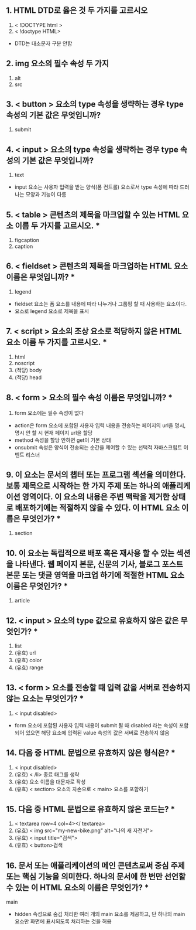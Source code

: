 ## 1. HTML DTD로 옳은 것 두 가지를 고르시오
1. < !DOCTYPE html >
2. < !doctype HTML>
- DTD는 대소문자 구분 안함
## 2. img 요소의 필수 속성 두 가지
1. alt
2. src

## 3. < button > 요소의 type 속성을 생략하는 경우 type 속성의 기본 값은 무엇입니까? 
1. submit

## 4. < input > 요소의 type 속성을 생략하는 경우 type 속성의 기본 값은 무엇입니까? 
1. text
- input 요소는 사용자 입력을 받는 양식(폼 컨트롤) 요소로서 type 속성에 따라 드러나는 모양과 기능이 다름
## 5. < table > 콘텐츠의 제목을 마크업할 수 있는 HTML 요소 이름 두 가지를 고르시오. *
1. figcaption
2. caption

## 6. < fieldset > 콘텐츠의 제목을 마크업하는 HTML 요소 이름은 무엇입니까? *
1. legend
- fieldset 요소는 폼 요소를 내용에 따라 나누거나 그룹핑 할 때 사용하는 요소이다.
- 요소로 legend 요소로 제목을 표시
## 7. < script > 요소의 조상 요소로 적당하지 않은 HTML 요소 이름 두 가지를 고르시오. *
1. html
2. noscript
3. (적당) body
4. (적당) head

## 8. < form > 요소의 필수 속성 이름은 무엇입니까? *
1. form 요소에는 필수 속성이 없다
- action은 form 요소에 포함된 사용자 입력 내용을 전송하는 페이지의 url을 명시, 명시 안 할 시 현재 페이지 url을 할당
- method 속성을 할당 안하면 get이 기본 상태
- onsubmit 속성은 양식이 전송되는 순간을 제어할 수 있는 선택적 자바스크립트 이벤트 리스너
## 9. 이 요소는 문서의 챕터 또는 프로그램 섹션을 의미한다. 보통 제목으로 시작하는 한 가지 주제 또는 하나의 애플리케이션 영역이다. 이 요소의 내용은 주변 맥락을 제거한 상태로 배포하기에는 적절하지 않을 수 있다. 이 HTML 요소 이름은 무엇인가? *
1. section

## 10. 이 요소는 독립적으로 배포 혹은 재사용 할 수 있는 섹션을 나타낸다. 웹 페이지 본문, 신문의 기사, 블로그 포스트 본문 또는 댓글 영역을 마크업 하기에 적절한 HTML 요소 이름은 무엇인가? *
1. article

## 12. < input > 요소의 type 값으로 유효하지 않은 값은 무엇인가? *
1. list
2. (유효) url
3. (유효) color
4. (유효) range

## 13. < form > 요소를 전송할 때 입력 값을 서버로 전송하지 않는 요소는 무엇인가? *
1. < input disabled>
- form 요소에 포함된 사용자 입력 내용이 submit 될 때 disabled 라는 속성이 포함되어 있으면 해당 요소에 입력된 value 속성의 값은 서버로 전송하지 않음
## 14. 다음 중 HTML 문법으로 유효하지 않은 형식은? *
1. < input disabled>
2. (유효) < /li> 종료 태그를 생략
3. (유효) 요소 이름을 대문자로 작성
4. (유효) < section> 요소의 자손으로 < main> 요소를 포함하기

## 15. 다음 중 HTML 문법으로 유효하지 않은 코드는? *
1. < textarea row=4 col=4></ textarea>
2. (유효) < img src="my-new-bike.png" alt="나의 새 자전거">
3. (유효) < input title="검색">
4. (유효) < button>검색</button>

## 16. 문서 또는 애플리케이션의 메인 콘텐츠로써 중심 주제 또는 핵심 기능을 의미한다. 하나의 문서에 한 번만 선언할 수 있는 이 HTML 요소의 이름은 무엇인가? *
main

- hidden 속성으로 숨김 처리한 여러 개의 main 요소를 제공하고, 단 하나의 main 요소만 화면에 표시되도록 처리하는 것을 허용